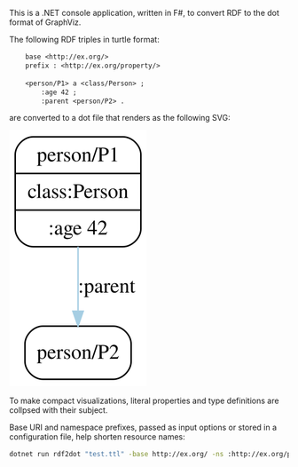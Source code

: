 This is a .NET console application, written in F#, to convert RDF to the dot format of GraphViz.

The following RDF triples in turtle format:

```ttl
    base <http://ex.org/>
    prefix : <http://ex.org/property/>

    <person/P1> a <class/Person> ;
        :age 42 ;
        :parent <person/P2> .
```

are converted to a dot file that renders as the following SVG:


![](test.ttl.dot.svg)

To make compact visualizations, literal properties and type definitions are collpsed with their subject.

Base URI and namespace prefixes, passed as input options or stored in a configuration file, help shorten resource names:

```bash
dotnet run rdf2dot "test.ttl" -base http://ex.org/ -ns :http://ex.org/property/ -ns class:http://ex.org/class/
```